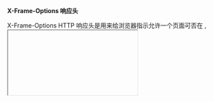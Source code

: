 **X-Frame-Options 响应头**

X-Frame-Options HTTP 响应头是用来给浏览器指示允许一个页面可否在 <frame>, <iframe> 或者 <object> 中展现的标记。网站可以使用此功能，来确保自己网站的内容没有被嵌到别人的网站中去，也从而避免了点击劫持 (clickjacking) 的攻击。

**X-Frame-Options 有三个值:**

#### **DENY**

表示该页面不允许在 frame 中展示，即便是在相同域名的页面中嵌套也不允许。

#### **SAMEORIGIN**

表示该页面可以在相同域名页面的 frame 中展示。

#### **ALLOW-FROM uri**

表示该页面可以在指定来源的 frame 中展示。

换一句话说，如果设置为 DENY，不光在别人的网站 frame 嵌入时会无法加载，在同域名页面中同样会无法加载。另一方面，如果设置为 SAMEORIGIN，那么页面就可以在同域名页面的 frame 中嵌套。





# 设置X-Frame-Options的两种方法

介绍nginx分别通过http和server设置 `X-Frame-Options` ，防止网站被别人用iframe嵌入使用。需要说明的是，只需用其中一个方法即可，在http配置代码块或server配置代码块里设置。

- 在http配置里设置X-Frame-Options
- 在server配置里设置X-Frame-Options

### **在http配置里设置X-Frame-Options**

打开`nginx.conf`，文件位置一般在安装目录 `/usr/local/nginx/conf` 里。

然后在http配置代码块里某一行添加如下语句即可：

- add_header X-Frame-Options SAMEORIGIN;

如图所示：

![在http配置里设置X-Frame-Options](https://imgconvert.csdnimg.cn/aHR0cDovL3d3dy53ZWJrYWthLmNvbS90dXRvcmlhbC9zZXJ2ZXIvdXBsb2FkLzIwMTgvMS8yMDE4MDExODE2NDg1NDM1NjIuZ2lm)

在http配置里设置X-Frame-Options

添加后，重启nginx，命令是：

- /usr/local/nginx/sbin/nginx -s reload

即可生效。

### **在server配置里设置X-Frame-Options**

在server配置里设置X-Frame-Options跟在http配置里设置X-Frame-Options方法是一样的，同样是在server的配置代码块里添加如下语句即可：

- add_header X-Frame-Options SAMEORIGIN;

如下所示：

```
    server {
        listen       80 default_server;
        listen       [::]:80 default_server;
        server_name  _;
        #root         /usr/local/openresty/nginx/html/;

        add_header X-Frame-Options SAMEORIGIN;

        location /api/model-market {
                proxy_pass http://snpt-model-market-snpt-display:9096;
                proxy_set_header X-Forward-For $remote_addr;
        }
```

在server配置里设置X-Frame-Options

添加后，重启nginx，命令是：

- /usr/local/nginx/sbin/nginx -s reload

即可生效。